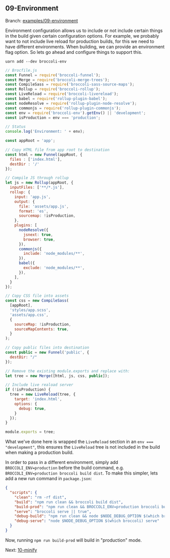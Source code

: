 ## 09-Environment

Branch: [examples/09-environment](https://github.com/oligriffiths/broccolijs-tutorial/tree/examples/09-environment)


Environment configuration allows us to include or not include certain things in the build given certain
configuration options. For example, we probably want to not include live reload for production builds,
for this we need to have different environments. When building, we can provide an environment flag option.
So lets go ahead and configure things to support this.

```
uarn add --dev broccoli-env
```

```js
// Brocfile.js
const Funnel = require('broccoli-funnel');
const Merge = require('broccoli-merge-trees');
const CompileSass = require('broccoli-sass-source-maps');
const Rollup = require('broccoli-rollup');
const LiveReload = require('broccoli-livereload');
const babel = require('rollup-plugin-babel');
const nodeResolve = require('rollup-plugin-node-resolve');
const commonjs = require('rollup-plugin-commonjs');
const env = require('broccoli-env').getEnv() || 'development';
const isProduction = env === 'production';

// Status
console.log('Environment: ' + env);

const appRoot = 'app';

// Copy HTML file from app root to destination
const html = new Funnel(appRoot, {
  files : ['index.html'],
  destDir : '/'
});

// Compile JS through rollup
let js = new Rollup(appRoot, {
  inputFiles: ['**/*.js'],
  rollup: {
    input: 'app.js',
    output: {
      file: 'assets/app.js',
      format: 'es',
      sourcemap: !isProduction,
    },
    plugins: [
      nodeResolve({
        jsnext: true,
        browser: true,
      }),
      commonjs({
        include: 'node_modules/**',
      }),
      babel({
        exclude: 'node_modules/**',
      }),
    ],
  }
});

// Copy CSS file into assets
const css = new CompileSass(
  [appRoot],
  'styles/app.scss',
  'assets/app.css',
  {
    sourceMap: !isProduction,
    sourceMapContents: true,
  }
);

// Copy public files into destination
const public = new Funnel('public', {
  destDir: "/"
});

// Remove the existing module.exports and replace with:
let tree = new Merge([html, js, css, public]);

// Include live reaload server
if (!isProduction) {
  tree = new LiveReload(tree, {
    target: 'index.html',
    options: {
      debug: true,
    }
  });
}

module.exports = tree;
```

What we've done here is wrapped the `LiveReload` section in an `env === "development"`, this ensures the `LiveReload`
tree is not included in the build when making a production build.

In order to pass in a different environment, simply add `BROCCOLI_ENV=production` before the build command, e.g.
`BROCCOLI_ENV=production broccoli build dist`. To make this simpler, lets add a new run command in `package.json`:

```json
{
  "scripts": {
    "clean": "rm -rf dist",
    "build": "npm run clean && broccoli build dist",
    "build-prod": "npm run clean && BROCCOLI_ENV=production broccoli build dist",
    "serve": "broccoli serve || true",
    "debug-build": "npm run clean && node $NODE_DEBUG_OPTION $(which broccoli) build dist",
    "debug-serve": "node $NODE_DEBUG_OPTION $(which broccoli) serve"
  }
}
```

Now, running `npm run build-prod` will build in "production" mode.

Next: [10-minify](/docs/10-minify.md)
